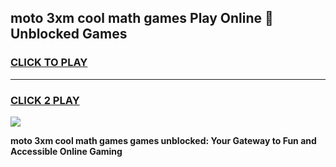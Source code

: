 
## moto 3xm cool math games Play Online 👋 Unblocked Games
<h3>
<a href="https://news.freeplayer.one?title=moto_3xm_cool_math_games&ref=17CMG">CLICK TO PLAY</a></h3>
<hr>

<h3>
<a href="https://news.freeplayer.one?title=moto_3xm_cool_math_games&ref=17CMG">CLICK 2 PLAY</a>
  
</h3>

<a href="https://news.freeplayer.one?title=moto_3xm_cool_math_games&ref=17CMG/"><img src="https://clearcache.store/games.png"></a>


**moto 3xm cool math games games unblocked: Your Gateway to Fun and Accessible Online Gaming**
